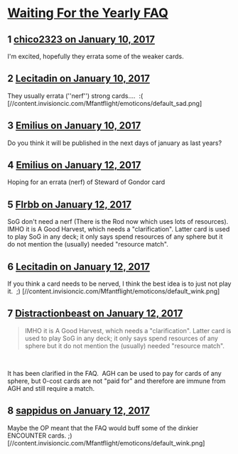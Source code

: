 # [Waiting For the Yearly FAQ](https://community.fantasyflightgames.com/topic/239285-waiting-for-the-yearly-faq/)

## 1 [chico2323 on January 10, 2017](https://community.fantasyflightgames.com/topic/239285-waiting-for-the-yearly-faq/?do=findComment&comment=2581142)

I'm excited, hopefully they errata some of the weaker cards.

## 2 [Lecitadin on January 10, 2017](https://community.fantasyflightgames.com/topic/239285-waiting-for-the-yearly-faq/?do=findComment&comment=2581484)

They usually errata (''nerf'') strong cards....  :( [//content.invisioncic.com/Mfantflight/emoticons/default_sad.png]

## 3 [Emilius on January 10, 2017](https://community.fantasyflightgames.com/topic/239285-waiting-for-the-yearly-faq/?do=findComment&comment=2581503)

Do you think it will be published in the next days of january as last years?

## 4 [Emilius on January 12, 2017](https://community.fantasyflightgames.com/topic/239285-waiting-for-the-yearly-faq/?do=findComment&comment=2584751)

Hoping for an errata (nerf) of Steward of Gondor card

## 5 [Flrbb on January 12, 2017](https://community.fantasyflightgames.com/topic/239285-waiting-for-the-yearly-faq/?do=findComment&comment=2584851)

SoG don't need a nerf (There is the Rod now which uses lots of resources). IMHO it is A Good Harvest, which needs a "clarification". Latter card is used to play SoG in any deck; it only says spend resources of any sphere but it do not mention the (usually) needed "resource match".

## 6 [Lecitadin on January 12, 2017](https://community.fantasyflightgames.com/topic/239285-waiting-for-the-yearly-faq/?do=findComment&comment=2585081)

If you think a card needs to be nerved, I think the best idea is to just not play it.  ;) [//content.invisioncic.com/Mfantflight/emoticons/default_wink.png]

## 7 [Distractionbeast on January 12, 2017](https://community.fantasyflightgames.com/topic/239285-waiting-for-the-yearly-faq/?do=findComment&comment=2585380)

> IMHO it is A Good Harvest, which needs a "clarification". Latter card is used to play SoG in any deck; it only says spend resources of any sphere but it do not mention the (usually) needed "resource match".

 

It has been clarified in the FAQ.  AGH can be used to pay for cards of any sphere, but 0-cost cards are not "paid for" and therefore are immune from AGH and still require a match.

## 8 [sappidus on January 12, 2017](https://community.fantasyflightgames.com/topic/239285-waiting-for-the-yearly-faq/?do=findComment&comment=2585646)

Maybe the OP meant that the FAQ would buff some of the dinkier ENCOUNTER cards. ;) [//content.invisioncic.com/Mfantflight/emoticons/default_wink.png]

